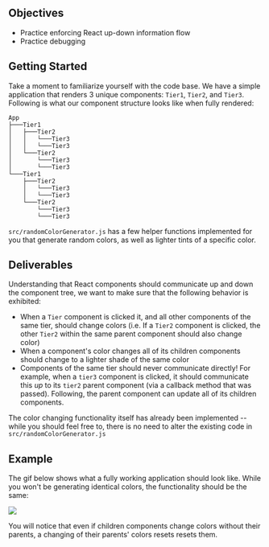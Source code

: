 ## Objectives

- Practice enforcing React up-down information flow
- Practice debugging

## Getting Started

Take a moment to familiarize yourself with the code base. We have a simple application that renders 3 unique components: `Tier1`, `Tier2`, and `Tier3`. Following is what our component structure looks like when fully rendered:
```
App
├───Tier1
│   ├───Tier2
│   │   └───Tier3
│   │   └───Tier3
│   └───Tier2
│       └───Tier3
│       └───Tier3
└───Tier1
    ├───Tier2
    │   └───Tier3
    │   └───Tier3
    └───Tier2
        └───Tier3
        └───Tier3
```

`src/randomColorGenerator.js` has a few helper functions implemented for you that generate random colors, as well as lighter tints of a specific color.

## Deliverables
Understanding that React components should communicate up and down the component tree, we want to make sure that the following behavior is exhibited:

- When a `Tier` component is clicked it, and all other components of the same tier, should change colors (i.e. If a `Tier2` component is clicked, the other `Tier2` within the same parent component should also change color)
- When a component's color changes all of its children components should change to a lighter shade of the same color
- Components of the same tier should never communicate directly! For example, when a `tier3` component is clicked, it should communicate this _up_ to its `tier2` parent component (via a callback method that was passed). Following, the parent component can update all of its children components.

The color changing functionality itself has already been implemented -- while you should feel free to, there is no need to alter the existing code in `src/randomColorGenerator.js`

## Example

The gif below shows what a fully working application should look like. While you won't be generating identical colors, the functionality should be the same:

![](https://learn-verified.s3.amazonaws.com/sample-functionality.gif)


You will notice that even if children components change colors without their parents, a changing of their parents' colors resets resets them.


[sample-functionality]: "https://learn-verified.s3.amazonaws.com/sample-functionality.gif"
